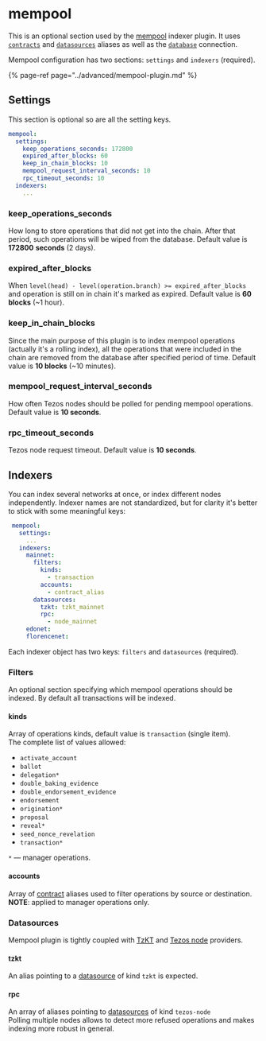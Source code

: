 # mempool

This is an optional section used by the [mempool](https://github.com/dipdup-net/mempool) indexer plugin. It uses [`contracts`](contracts.md) and [`datasources`](datasources.md) aliases as well as the [`database`](database.md) connection.

Mempool configuration has two sections: `settings` and `indexers` (required).

{% page-ref page="../advanced/mempool-plugin.md" %}

## Settings

This section is optional so are all the setting keys.

```yaml
mempool:
  settings:
    keep_operations_seconds: 172800
    expired_after_blocks: 60
    keep_in_chain_blocks: 10
    mempool_request_interval_seconds: 10
    rpc_timeout_seconds: 10
  indexers:
    ...
```

### keep_operations_seconds

How long to store operations that did not get into the chain. After that period, such operations will be wiped from the database. Default value is **172800** **seconds** (2 days).

### expired_after_blocks

When `level(head) - level(operation.branch) >= expired_after_blocks` and operation is still on in chain it's marked as expired. Default value is **60 blocks** (~1 hour).

### keep_in_chain_blocks

Since the main purpose of this plugin is to index mempool operations (actually it's a rolling index), all the operations that were included in the chain are removed from the database after specified period of time. Default value is **10 blocks** (~10 minutes).

### mempool_request_interval_seconds

How often Tezos nodes should be polled for pending mempool operations. Default value is **10 seconds**.

### rpc_timeout_seconds

Tezos node request timeout. Default value is **10 seconds**.

## Indexers

You can index several networks at once, or index different nodes independently. Indexer names are not standardized, but for clarity it's better to stick with some meaningful keys:

```yaml
 mempool:
   settings:
     ...
   indexers:
     mainnet:
       filters:
         kinds:
           - transaction
         accounts:
           - contract_alias
       datasources:
         tzkt: tzkt_mainnet
         rpc: 
           - node_mainnet
     edonet:
     florencenet: 
```

Each indexer object has two keys: `filters` and `datasources` (required).

### Filters

An optional section specifying which mempool operations should be indexed. By default all transactions will be indexed.

#### kinds

Array of operations kinds, default value is `transaction` (single item).  
The complete list of values allowed:

* `activate_account`
* `ballot`
* `delegation*`
* `double_baking_evidence`
* `double_endorsement_evidence`
* `endorsement`
* `origination*`
* `proposal`
* `reveal*`
* `seed_nonce_revelation`
* `transaction*`

`*`  — manager operations.

#### accounts

Array of [contract](contracts.md) aliases used to filter operations by source or destination.  
**NOTE**: applied to manager operations only.

### Datasources

Mempool plugin is tightly coupled with [TzKT](datasources.md#tzkt) and [Tezos node](datasources.md#tezos-node) providers.

#### tzkt

An alias pointing to a [datasource](datasources.md) of kind `tzkt` is expected.

#### rpc

An array of aliases pointing to [datasources](datasources.md) of kind `tezos-node`  
Polling multiple nodes allows to detect more refused operations and makes indexing more robust in general.
